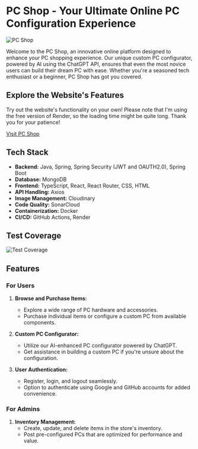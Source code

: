 # PC Shop - Your Ultimate Online PC Configuration Experience

![PC Shop](https://github.com/SviatSloboda/MightyPC/assets/109550885/345d31f3-cd78-4a9e-bc1b-995891493d7c)

Welcome to the PC Shop, an innovative online platform designed to enhance your PC shopping experience. Our unique custom PC configurator, powered by AI using the ChatGPT API, ensures that even the most novice users can build their dream PC with ease. Whether you're a seasoned tech enthusiast or a beginner, PC Shop has got you covered.

## Explore the Website's Features

Try out the website's functionality on your own! Please note that I'm using the free version of Render, so the loading time might be quite long. Thank you for your patience!

[Visit PC Shop](https://mightypc.onrender.com/)

## Tech Stack

- **Backend:** Java, Spring, Spring Security (JWT and OAUTH2.0), Spring Boot
- **Database:** MongoDB
- **Frontend:** TypeScript, React, React Router, CSS, HTML
- **API Handling:** Axios
- **Image Management:** Cloudinary
- **Code Quality:** SonarCloud
- **Containerization:** Docker
- **CI/CD:** GitHub Actions, Render

## Test Coverage

![Test Coverage](https://github.com/SviatSloboda/MightyPC/assets/109550885/0c4bab14-7558-4c16-b25a-30bb6d6a0d50)

## Features

### For Users

1. **Browse and Purchase Items:**
   - Explore a wide range of PC hardware and accessories.
   - Purchase individual items or configure a custom PC from available components.

2. **Custom PC Configurator:**
   - Utilize our AI-enhanced PC configurator powered by ChatGPT.
   - Get assistance in building a custom PC if you're unsure about the configuration.

3. **User Authentication:**
   - Register, login, and logout seamlessly.
   - Option to authenticate using Google and GitHub accounts for added convenience.

### For Admins

1. **Inventory Management:**
   - Create, update, and delete items in the store's inventory.
   - Post pre-configured PCs that are optimized for performance and value.
